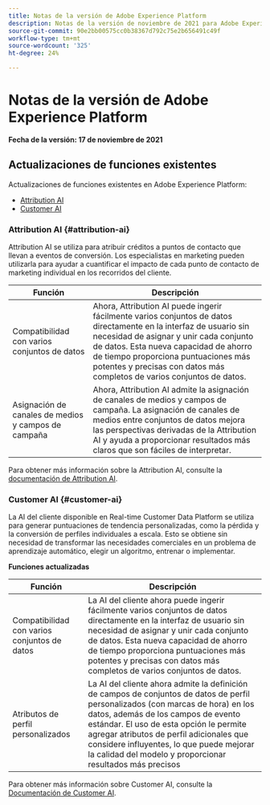```yaml
---
title: Notas de la versión de Adobe Experience Platform
description: Notas de la versión de noviembre de 2021 para Adobe Experience Platform.
source-git-commit: 90e2bb00575cc0b38367d792c75e2b656491c49f
workflow-type: tm+mt
source-wordcount: '325'
ht-degree: 24%

---
```


# Notas de la versión de Adobe Experience Platform

**Fecha de la versión: 17 de noviembre de 2021**

## Actualizaciones de funciones existentes

Actualizaciones de funciones existentes en Adobe Experience Platform:

- [Attribution AI](#attribution-ai)
- [Customer AI](#customer-ai)

### Attribution AI {#attribution-ai}

Attribution AI se utiliza para atribuir créditos a puntos de contacto que llevan a eventos de conversión. Los especialistas en marketing pueden utilizarla para ayudar a cuantificar el impacto de cada punto de contacto de marketing individual en los recorridos del cliente.

| Función | Descripción |
| ------- | ----------- |
| Compatibilidad con varios conjuntos de datos | Ahora, Attribution AI puede ingerir fácilmente varios conjuntos de datos directamente en la interfaz de usuario sin necesidad de asignar y unir cada conjunto de datos. Esta nueva capacidad de ahorro de tiempo proporciona puntuaciones más potentes y precisas con datos más completos de varios conjuntos de datos. |
| Asignación de canales de medios y campos de campaña | Ahora, Attribution AI admite la asignación de canales de medios y campos de campaña. La asignación de canales de medios entre conjuntos de datos mejora las perspectivas derivadas de la Attribution AI y ayuda a proporcionar resultados más claros que son fáciles de interpretar. |

Para obtener más información sobre la Attribution AI, consulte la [documentación de Attribution AI](../../intelligent-services/attribution-ai/overview.md).

### Customer AI {#customer-ai}

La AI del cliente disponible en Real-time Customer Data Platform se utiliza para generar puntuaciones de tendencia personalizadas, como la pérdida y la conversión de perfiles individuales a escala. Esto se obtiene sin necesidad de transformar las necesidades comerciales en un problema de aprendizaje automático, elegir un algoritmo, entrenar o implementar.

**Funciones actualizadas**

| Función | Descripción |
| --- | --- |
| Compatibilidad con varios conjuntos de datos | La AI del cliente ahora puede ingerir fácilmente varios conjuntos de datos directamente en la interfaz de usuario sin necesidad de asignar y unir cada conjunto de datos. Esta nueva capacidad de ahorro de tiempo proporciona puntuaciones más potentes y precisas con datos más completos de varios conjuntos de datos. |
| Atributos de perfil personalizados | La AI del cliente ahora admite la definición de campos de conjuntos de datos de perfil personalizados (con marcas de hora) en los datos, además de los campos de evento estándar. El uso de esta opción le permite agregar atributos de perfil adicionales que considere influyentes, lo que puede mejorar la calidad del modelo y proporcionar resultados más precisos |

Para obtener más información sobre Customer AI, consulte la [Documentación de Customer AI](../../intelligent-services/customer-ai/overview.md).




